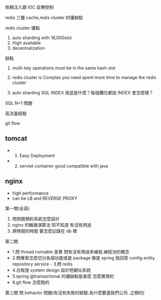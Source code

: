 依賴注入跟 IOC 反轉控制

redis 三種 cache,redis cluster 的優缺點

redis cluster 優點

1. auto sharding with 16,000slot
2. High available
3. decentralization

缺點

1. multi-key operations must be in the same hash slot
2. redis cluster is Complex
   you need spent more time to manage the redis cluster

3. auto sharding
   SQL INDEX 用途是什麼？每個欄位都設 INDEX 會怎麼樣？

SQL N+1 問題

高流量經驗

git flow

## tomcat

- 1. Easy Deployment
- 2. servlet container good compatible with java

## nginx

- high performance
- can be LB and REVERSE PROXY

第一關(全英)

1. 問旅館預約系統怎麼設計
2. nginx 的輪循演算法 知不知道 有沒有用過
3. 跨時間的時間 要怎麼記錄在 db 裡

第二關

- 1.問 thread runnable 差異 問有沒有用過多線程.線程池的概念
- 2.問專案怎麼切分各個功能或是 package 像是 spring 我回答 config entity repository service - 3.問 redis
- 4.白板提 system design 設計短網址系統
- 5.spring @transactional 的優缺點是甚麼 怎麼實現的
- 6.git flow 怎麼跑的

第三關
問 behavior 問題(有沒有失敗的經驗.為什麼要選我們公司..之類的)
